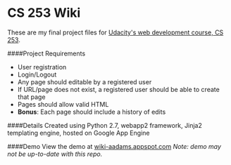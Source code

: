 CS 253 Wiki
===========
These are my final project files for <a href="https://www.udacity.com/course/cs253">Udacity's web development course, CS 253</a>.

####Project Requirements
- User registration
- Login/Logout
- Any page should editable by a registered user
- If URL/page does not exist, a registered user should be able to create that page
- Pages should allow valid HTML
- **Bonus**: Each page should include a history of edits

####Details
Created using Python 2.7, webapp2 framework, Jinja2 templating engine, hosted on Google App Engine

####Demo
View the demo at <a href="http://wiki-aadams.appspot.com/">wiki-aadams.appspot.com</a> *Note: demo may not be up-to-date with this repo.*
